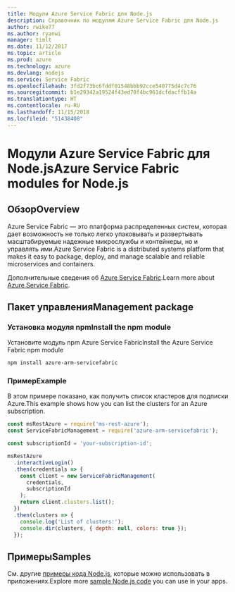 ```yaml
---
title: Модули Azure Service Fabric для Node.js
description: Справочник по модулям Azure Service Fabric для Node.js
author: rwike77
ms.author: ryanwi
manager: timlt
ms.date: 11/12/2017
ms.topic: article
ms.prod: azure
ms.technology: azure
ms.devlang: nodejs
ms.service: Service Fabric
ms.openlocfilehash: 3fd2f73bc6fddf01548bbb92cce540775d4c7c76
ms.sourcegitcommit: b1e29342a19524f43ed70f4bc961dcfdacffb14a
ms.translationtype: HT
ms.contentlocale: ru-RU
ms.lasthandoff: 11/15/2018
ms.locfileid: "51438408"
---
```

# <a name="azure-service-fabric-modules-for-nodejs"></a><span data-ttu-id="dda80-103">Модули Azure Service Fabric для Node.js</span><span class="sxs-lookup"><span data-stu-id="dda80-103">Azure Service Fabric modules for Node.js</span></span>

## <a name="overview"></a><span data-ttu-id="dda80-104">Обзор</span><span class="sxs-lookup"><span data-stu-id="dda80-104">Overview</span></span>

<span data-ttu-id="dda80-105">Azure Service Fabric — это платформа распределенных систем, которая дает возможность не только легко упаковывать и развертывать масштабируемые надежные микрослужбы и контейнеры, но и управлять ими.</span><span class="sxs-lookup"><span data-stu-id="dda80-105">Azure Service Fabric is a distributed systems platform that makes it easy to package, deploy, and manage scalable and reliable microservices and containers.</span></span>

<span data-ttu-id="dda80-106">Дополнительные сведения об [Azure Service Fabric](https://docs.microsoft.com/azure/service-fabric/service-fabric-overview).</span><span class="sxs-lookup"><span data-stu-id="dda80-106">Learn more about [Azure Service Fabric](https://docs.microsoft.com/azure/service-fabric/service-fabric-overview).</span></span>

## <a name="management-package"></a><span data-ttu-id="dda80-107">Пакет управления</span><span class="sxs-lookup"><span data-stu-id="dda80-107">Management package</span></span>

### <a name="install-the-npm-module"></a><span data-ttu-id="dda80-108">Установка модуля npm</span><span class="sxs-lookup"><span data-stu-id="dda80-108">Install the npm module</span></span>

<span data-ttu-id="dda80-109">Установите модуль npm Azure Service Fabric</span><span class="sxs-lookup"><span data-stu-id="dda80-109">Install the Azure Service Fabric npm module</span></span>

```bash
npm install azure-arm-servicefabric
```

### <a name="example"></a><span data-ttu-id="dda80-110">Пример</span><span class="sxs-lookup"><span data-stu-id="dda80-110">Example</span></span>

<span data-ttu-id="dda80-111">В этом примере показано, как получить список кластеров для подписки Azure.</span><span class="sxs-lookup"><span data-stu-id="dda80-111">This example shows how you can list the clusters for an Azure subscription.</span></span>

```javascript
const msRestAzure = require('ms-rest-azure');
const ServiceFabricManagement = require('azure-arm-servicefabric');

const subscriptionId = 'your-subscription-id';

msRestAzure
  .interactiveLogin()
  .then(credentials => {
    const client = new ServiceFabricManagement(
      credentials,
      subscriptionId
    );
    return client.clusters.list();
  })
  .then(clusters => {
    console.log('List of clusters:');
    console.dir(clusters, { depth: null, colors: true });
  });
```

## <a name="samples"></a><span data-ttu-id="dda80-112">Примеры</span><span class="sxs-lookup"><span data-stu-id="dda80-112">Samples</span></span>

<span data-ttu-id="dda80-113">См. другие [примеры кода Node.js](https://azure.microsoft.com/resources/samples/?platform=nodejs), которые можно использовать в приложениях.</span><span class="sxs-lookup"><span data-stu-id="dda80-113">Explore more [sample Node.js code](https://azure.microsoft.com/resources/samples/?platform=nodejs) you can use in your apps.</span></span>
